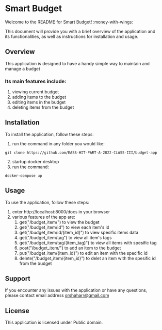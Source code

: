 # Smart Budget

Welcome to the README for Smart Budget! :money-with-wings:

This document will provide you with a brief overview of the application and its functionalities, as well as instructions for installation and usage.

## Overview
This application is designed to have a handy simple way to maintain and manage a budget
### Its main features include:
1. viewing current budget
2. adding items to the budget
3. editing items in the budget
4. deleting items from the budget

## Installation
To install the application, follow these steps:
1. run the command in any folder you would like:
```git
git clone https://github.com/EASS-HIT-PART-A-2022-CLASS-III/budget-app
```
2. startup docker desktop
3. run the command:
```docker
docker-compose up
```
## Usage
To use the application, follow these steps:
1. enter http://localhost:8000/docs in your browser
2. various features of the app are:
    1. get("/budget_item/") to view the budget
    2. get("/budget_item/id") to view each item's id
    3. get("/budget_item/id/{item_id}") to view spesific items data
    4. get("/budget_item/tag") to view all item's tags
    5. get("/budget_item/tag/{item_tag}") to view all items with spesific tag
    6. post("/budget_item/") to add an item to the budget
    7. put("/budget_item/{item_id}") to edit an item with the specific id
    8. delete("/budget_item/{item_id}") to delet an item with the spesific id from the budget

## Support
If you encounter any issues with the application or have any questions, please contact email address orshaharr@gmail.com

## License
This application is licensed under Public domain.